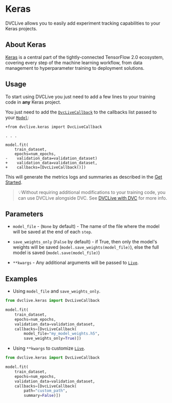 # Keras

DVCLive allows you to easily add experiment tracking capabilities to your Keras
projects.

## About Keras

[Keras](https://keras.io/) is a central part of the tightly-connected TensorFlow
2.0 ecosystem, covering every step of the machine learning workflow, from data
management to hyperparameter training to deployment solutions.

## Usage

To start using DVCLive you just need to add a few lines to your training code in
**any** Keras project.

You just need to add the
[`DvcLiveCallback`](https://github.com/iterative/dvclive/blob/master/dvclive/keras.py)
to the callbacks list passed to your
[`Model`](https://keras.io/api/models/model/):

```git
+from dvclive.keras import DvcLiveCallback

. . .

model.fit(
    train_dataset,
    epochs=num_epochs,
-    validation_data=validation_dataset)
+    validation_data=validation_dataset,
+    callbacks=[DvcLiveCallback()])
```

This will generate the metrics logs and summaries as described in the
[Get Started](/docs/dvclive/get-started#outputs).

> 💡Without requiring additional modifications to your training code, you can
> use DVCLive alongside DVC. See
> [DVCLive with DVC](/doc/dvclive/dvclive-with-dvc) for more info.

## Parameters

- `model_file` - (`None` by default) - The name of the file where the model will
  be saved at the end of each `step`.

- `save_weights_only` (`False` by default) - if True, then only the model's
  weights will be saved (`model.save_weights(model_file)`), else the full model
  is saved (`model.save(model_file)`)

- `**kwargs` - Any additional arguments will be passed to
  [`Live`](/docs/dvclive/api-reference/live).

## Examples

- Using `model_file` and `save_weights_only`.

```python
from dvclive.keras import DvcLiveCallback

model.fit(
    train_dataset,
    epochs=num_epochs,
    validation_data=validation_dataset,
    callbacks=[DvcLiveCallback(
        model_file="my_model_weights.h5",
        save_weights_only=True)])
```

- Using `**kwargs` to customize [`Live`](/docs/dvclive/api-reference/live).

```python
from dvclive.keras import DvcLiveCallback

model.fit(
    train_dataset,
    epochs=num_epochs,
    validation_data=validation_dataset,
    callbacks=[DvcLiveCallback(
        path="custom_path",
        summary=False)])
```
